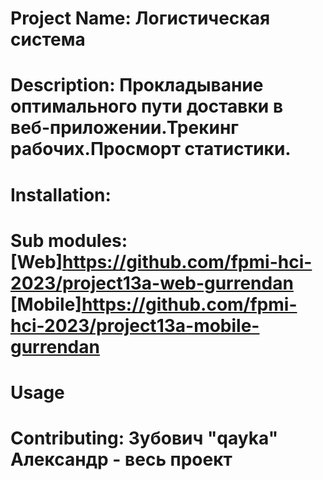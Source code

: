 # Project Name: Логистическая система
# Description: Прокладывание оптимального пути доставки в веб-приложении.Трекинг рабочих.Просморт статистики.
# Installation: 
# Sub modules: [Web]https://github.com/fpmi-hci-2023/project13a-web-gurrendan [Mobile]https://github.com/fpmi-hci-2023/project13a-mobile-gurrendan
# Usage
# Contributing: Зубович "qayka" Александр - весь проект
